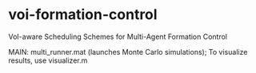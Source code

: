 # voi-formation-control
VoI-aware Scheduling Schemes for Multi-Agent Formation Control

MAIN: multi_runner.mat (launches Monte Carlo simulations);
To visualize results, use visualizer.m
